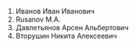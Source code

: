 1. Иванов Иван Иванович
2. Rusanov M.A.
3. Давлетьянов Арсен Альбертович
4. Вторушин Никита Алексеевич
